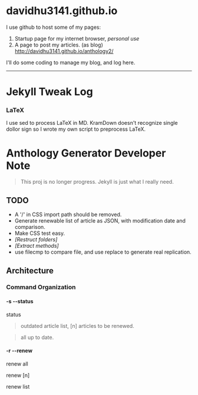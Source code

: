 # davidhu3141.github.io

I use github to host some of my pages:

1. Startup page for my internet browser, *personal use*
2. A page to post my articles. (as blog) http://davidhu3141.github.io/anthology2/

I'll do some coding to manage my blog, and log here.

--------------------------------------


Jekyll Tweak Log
================

### LaTeX

I use sed to process LaTeX in MD. KramDown doesn't recognize single dollor sign so I wrote my own script to preprocess LaTeX.



Anthology Generator Developer Note
==================================

> This proj is no longer progress. Jekyll is just what I really need.


TODO
----

- A '/' in CSS import path should be removed.
- Generate renewable list of article as JSON, with modification date and comparison.
- Make CSS test easy.
- *[Restruct folders]*
- *[Extract methods]*
- use filecmp to compare file, and use replace to generate real replication.

Architecture
------------

### Command Organization

#### -s --status

status

> outdated article list, [n] articles to be renewed. 

> all up to date.

#### -r --renew

renew all

renew [n]

renew list
